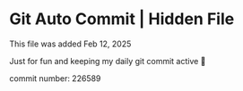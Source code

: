 # Git Auto Commit | Hidden File

This file was added Feb 12, 2025

Just for fun and keeping my daily git commit active 🤪

commit number: 226589
